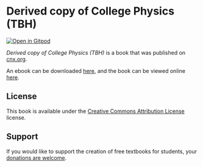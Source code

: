 # Derived copy of College Physics (TBH)

[![Open in Gitpod](https://gitpod.io/button/open-in-gitpod.svg)](https://gitpod.io/from-referrer/)

_Derived copy of College Physics (TBH)_ is a book that was published on [cnx.org](https://cnx.org/).

An ebook can be downloaded [here](https://github.com/cnx-user-books/cnxbook-derived-copy-of-college-physics-tbh/releases/latest), and the book can be viewed online [here](https://github.com/cnx-user-books/cnxbook-derived-copy-of-college-physics-tbh/releases/latest).

## License
This book is available under the [Creative Commons Attribution License](./LICENSE) license.

## Support
If you would like to support the creation of free textbooks for students, your [donations are welcome](https://riceconnect.rice.edu/donation/support-openstax-banner).
